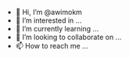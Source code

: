 - 👋 Hi, I’m @awimokm
- 👀 I’m interested in ...
- 🌱 I’m currently learning ...
- 💞️ I’m looking to collaborate on ...
- 📫 How to reach me ...

<!---
awimokm/awimokm is a ✨ special ✨ repository because its `README.md` (this file) appears on your GitHub profile.
You can click the Preview link to take a look at your changes.
--->
